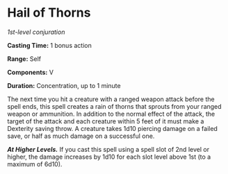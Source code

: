 <title>Hail of Thorns</title>

# Hail of Thorns

_1st-level conjuration_

**Casting Time:** 1 bonus action

**Range:** Self

**Components:** V

**Duration:** Concentration, up to 1 minute

The next time you hit a creature with a
ranged weapon attack before the spell ends,
this spell creates a rain of thorns that
sprouts from your ranged weapon or
ammunition. In addition to the normal effect
of the attack, the target of the attack and
each creature within 5 feet of it must make a
Dexterity saving throw. A creature takes 1d10
piercing damage on a failed save, or half as
much damage on a successful one.

_**At Higher Levels.**_ If you cast this
spell using a spell slot of 2nd level or
higher, the damage increases by 1d10 for each
slot level above 1st (to a maximum of 6d10).



